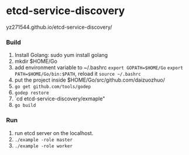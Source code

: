 # etcd-service-discovery
yz271544.github.io/etcd-service-discovery/

### Build
1. Install Golang: sudo yum install golang
2. mkdir $HOME/Go
3. add environment variable to ~/.bashrc `export GOPATH=$HOME/Go` `export PATH=$HOME/Go/bin:$PATH`,
reload it `source ~/.bashrc`
4. put the project inside $HOME/Go/src/github.com/daizuozhuo/
5. `go get github.com/tools/godep`
6. `godep restore`
7. `cd etcd-service-discovery/exmaple"
8. `go build`

### Run
1. run etcd server on the localhost.
2. `./example -role master`
3. `./example -role worker`
